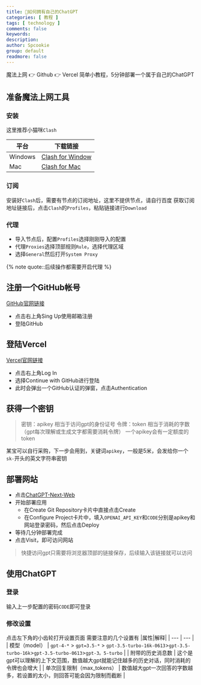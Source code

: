 ```yaml
---
title: 🌟如何拥有自己的ChatGPT
categories: [ 教程 ]
tags: [ technology ]
comments: false
keywords:
description:
author: Spcookie
group: default
readmore: false
---
```


魔法上网 👉 Github 👉 Vercel
简单小教程，5分钟部署一个属于自己的ChatGPT

<!-- more -->

## 准备魔法上网工具

### 安装

这里推荐小猫咪`Clash`

| 平台 | 下载链接 |
| --- | --- |
| Windows | [Clash for Window](https://qingyun.filebases.com/assets/Clash.for.Windows-0.20.25-win.7z) |
| Mac | [Clash for Mac](https://qingyun.filebases.com/assets/Clash.for.Windows-0.20.25.dmg) |

### 订阅

安装好`Clash`后，需要有节点的订阅地址，这里不提供节点，请自行百度
获取订阅地址链接后，点击`Clash`的`Profiles`，粘贴链接进行`Download`

### 代理

- 导入节点后，配置`Profiles`选择刚刚导入的配置
- 代理`Proxies`选择顶部规则`Rule`，选择代理区域
- 选择`General`然后打开`System Proxy`

{% note quote::后续操作都需要开启代理 %}

## 注册一个GitHub帐号

[GitHub官网链接](https://github.com)

- 点击右上角Sing Up使用邮箱注册
- 登陆GitHub

## 登陆Vercel

[Vercel官网链接](https://vercel.com)

- 点击右上角Log In
- 选择Continue with GitHub进行登陆
- 此时会弹出一个GitHub认证的弹窗，点击Authentication

## 获得一个密钥

> 密钥：apikey 相当于访问gpt的身份证号
> 令牌：token 相当于消耗的字数（gpt每次理解或生成文字都需要消耗令牌）
> 一个apikey会有一定额度的token

某宝可以自行采购，下一步会用到，关键词`apikey`，一般是5米，会发给你一个`sk-`开头的英文字符串密钥

## 部署网站

- 点击[ChatGPT-Next-Web](https://vercel.com/new/clone?repository-url=https%3A%2F%2Fgithub.com%2FYidadaa%2FChatGPT-Next-Web&env=OPENAI_API_KEY&env=CODE&project-name=chatgpt-next-web&repository-name=ChatGPT-Next-Web)
-  开始部署应用
   - 在Create Git Repository卡片中直接点击Create
   - 在Configure Project卡片中，填入`OPENAI_API_KEY`和`CODE`分别是apikey和网站登录密码，然后点击Deploy
- 等待几分钟部署完成
- 点击Visit，即可访问网站

> 快捷访问gpt只需要将浏览器顶部的链接保存，后续输入该链接就可以访问

## 使用ChatGPT

### 登录

输入上一步配置的密码`CODE`即可登录

### 修改设置

点击左下角的小齿轮打开设置页面
需要注意的几个设置有
|属性|解释|
| --- | --- |
| 模型（model） | `gpt-4-*` > `gpt=3.5-*` > `gpt-3.5-turbo-16k-0613`>`gpt-3.5-turbo-16k`>`gpt-3.5-turbo-0613`>`gpt-3。5-turbo` |
| 附带的历史消息数 | 这个是gpt可以理解的上下文范围，数值越大gpt就能记住越多的历史对话，同时消耗的令牌也会增大 |
| 单次回复限制（max_tokens） | 数值越大gpt一次回答的字数越多，若设置的太小，则回答可能会因为限制而截断 |





